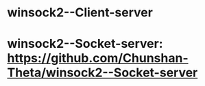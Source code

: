 # winsock2--Client-server


# winsock2--Socket-server: https://github.com/Chunshan-Theta/winsock2--Socket-server
